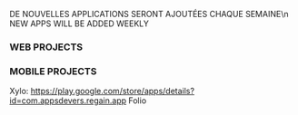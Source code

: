 DE NOUVELLES APPLICATIONS SERONT AJOUTÉES CHAQUE SEMAINE\n
NEW APPS WILL BE ADDED WEEKLY


### WEB PROJECTS ###

### MOBILE PROJECTS ###
Xylo:  https://play.google.com/store/apps/details?id=com.appsdevers.regain.app
Folio
